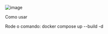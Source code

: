 ![image](https://github.com/user-attachments/assets/baa5ccd9-baef-48d2-9dac-112702fe9238)


Como usar

Rode o comando: docker compose up --build -d
